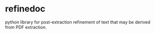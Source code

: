 # refinedoc
python library for post-extraction refinement of text that may be derived from PDF extraction.
